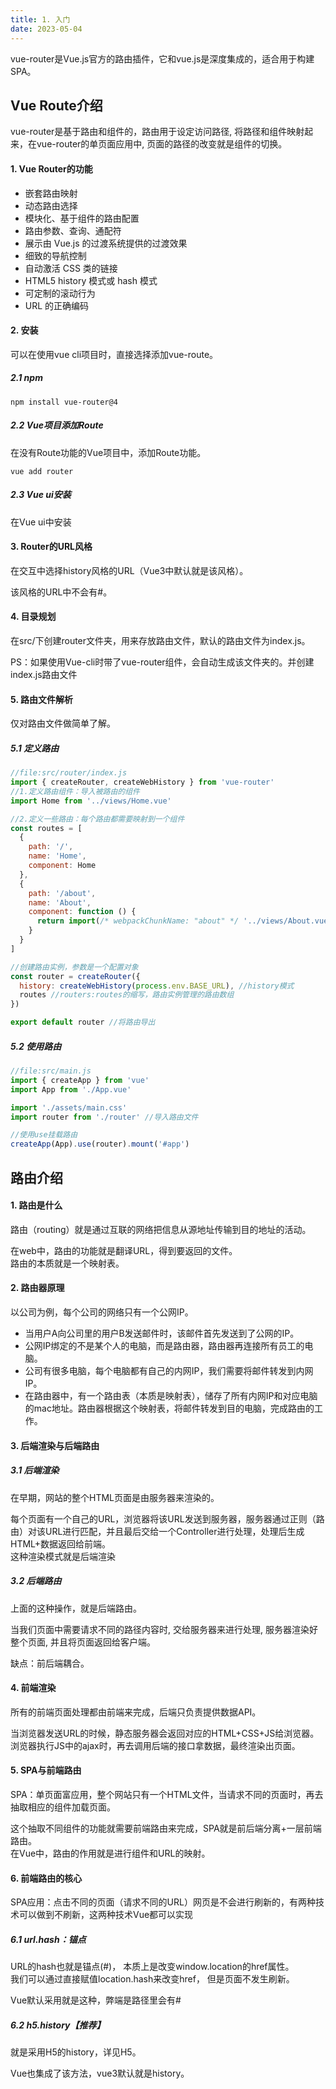 ```yaml
---
title: 1. 入门
date: 2023-05-04
---
```

vue-router是Vue.js官方的路由插件，它和vue.js是深度集成的，适合用于构建SPA。

## Vue Route介绍
vue-router是基于路由和组件的，路由用于设定访问路径, 将路径和组件映射起来，在vue-router的单页面应用中, 页面的路径的改变就是组件的切换。

#### 1. Vue Router的功能
- 嵌套路由映射
- 动态路由选择
- 模块化、基于组件的路由配置
- 路由参数、查询、通配符
- 展示由 Vue.js 的过渡系统提供的过渡效果
- 细致的导航控制
- 自动激活 CSS 类的链接
- HTML5 history 模式或 hash 模式
- 可定制的滚动行为
- URL 的正确编码

#### 2. 安装
可以在使用vue cli项目时，直接选择添加vue-route。
##### 2.1 npm
```dash
npm install vue-router@4
```
##### 2.2 Vue项目添加Route
在没有Route功能的Vue项目中，添加Route功能。
```vue
vue add router
```
##### 2.3 Vue ui安装
在Vue ui中安装

#### 3. Router的URL风格
在交互中选择history风格的URL（Vue3中默认就是该风格）。

该风格的URL中不会有#。

#### 4. 目录规划
在src/下创建router文件夹，用来存放路由文件，默认的路由文件为index.js。

PS：如果使用Vue-cli时带了vue-router组件，会自动生成该文件夹的。并创建index.js路由文件

#### 5. 路由文件解析
仅对路由文件做简单了解。
##### 5.1 定义路由
```js
//file:src/router/index.js
import { createRouter, createWebHistory } from 'vue-router' 
//1.定义路由组件：导入被路由的组件
import Home from '../views/Home.vue' 

//2.定义一些路由：每个路由都需要映射到一个组件
const routes = [
  {
    path: '/',
    name: 'Home',
    component: Home
  },
  {
    path: '/about',
    name: 'About',
    component: function () {
      return import(/* webpackChunkName: "about" */ '../views/About.vue')
    }
  }
]

//创建路由实例，参数是一个配置对象
const router = createRouter({  
  history: createWebHistory(process.env.BASE_URL), //history模式
  routes //routers:routes的缩写，路由实例管理的路由数组
})

export default router //将路由导出
```
##### 5.2 使用路由
```js
//file:src/main.js
import { createApp } from 'vue'
import App from './App.vue' 

import './assets/main.css'
import router from './router' //导入路由文件

//使用use挂载路由
createApp(App).use(router).mount('#app')
```

## 路由介绍

#### 1. 路由是什么
路由（routing）就是通过互联的网络把信息从源地址传输到目的地址的活动。

在web中，路由的功能就是翻译URL，得到要返回的文件。  
路由的本质就是一个映射表。

#### 2. 路由器原理
以公司为例，每个公司的网络只有一个公网IP。
- 当用户A向公司里的用户B发送邮件时，该邮件首先发送到了公网的IP。
- 公网IP绑定的不是某个人的电脑，而是路由器，路由器再连接所有员工的电脑。
- 公司有很多电脑，每个电脑都有自己的内网IP，我们需要将邮件转发到内网IP。
- 在路由器中，有一个路由表（本质是映射表），储存了所有内网IP和对应电脑的mac地址。路由器根据这个映射表，将邮件转发到目的电脑，完成路由的工作。

#### 3. 后端渲染与后端路由
##### 3.1 后端渲染
在早期，网站的整个HTML页面是由服务器来渲染的。

每个页面有一个自己的URL，浏览器将该URL发送到服务器，服务器通过正则（路由）对该URL进行匹配，并且最后交给一个Controller进行处理，处理后生成HTML+数据返回给前端。  
这种渲染模式就是后端渲染
##### 3.2 后端路由
上面的这种操作，就是后端路由。

当我们页面中需要请求不同的路径内容时, 交给服务器来进行处理, 服务器渲染好整个页面, 并且将页面返回给客户端。

缺点：前后端耦合。

#### 4. 前端渲染
所有的前端页面处理都由前端来完成，后端只负责提供数据API。  

当浏览器发送URL的时候，静态服务器会返回对应的HTML+CSS+JS给浏览器。  
浏览器执行JS中的ajax时，再去调用后端的接口拿数据，最终渲染出页面。

#### 5. SPA与前端路由
SPA：单页面富应用，整个网站只有一个HTML文件，当请求不同的页面时，再去抽取相应的组件加载页面。

这个抽取不同组件的功能就需要前端路由来完成，SPA就是前后端分离+一层前端路由。  
在Vue中，路由的作用就是进行组件和URL的映射。

#### 6. 前端路由的核心
SPA应用：点击不同的页面（请求不同的URL）网页是不会进行刷新的，有两种技术可以做到不刷新，这两种技术Vue都可以实现
##### 6.1 url.hash：锚点
URL的hash也就是锚点(#)， 本质上是改变window.location的href属性。  
我们可以通过直接赋值location.hash来改变href， 但是页面不发生刷新。  

Vue默认采用就是这种，弊端是路径里会有#
##### 6.2 h5.history【推荐】
就是采用H5的history，详见H5。

Vue也集成了该方法，vue3默认就是history。
